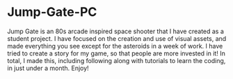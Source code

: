 # Jump-Gate-PC
Jump Gate is an 80s arcade inspired space shooter that I have created as a student project. I have focused on the creation and use of visual assets, and made everything you see except for the asteroids in a week of work. I have tried to create a story for my game, so that people are more invested in it! In total, I made this, including following along with tutorials to learn the coding, in just under a month. Enjoy!
